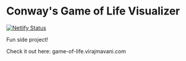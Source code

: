 # Conway's Game of Life Visualizer

[![Netlify Status](https://api.netlify.com/api/v1/badges/d6edfda3-7d7c-445a-ac39-b92dce0ce336/deploy-status)](https://app.netlify.com/sites/conways-game-of-life-viz/deploys)

Fun side project! 

Check it out here: game-of-life.virajmavani.com
